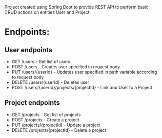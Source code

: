 Project created using Spring Boot to provide REST API to perform basic CRUD actions on entities User and Project

# Endpoints:

## User endpoints
- GET /users  -  Get list of users
- POST /users - Creates user specified in request body
- PUT  /users/{userId} - Updates user specified in path variable according to request body
- DELETE /users/{userId} - Deletes user
- POST /users/{userId}/projects/{projectId} - Link and User to a Project

## Project endpoints
- GET /projects - Get list of projects
- POST /projects - Create a project
- PUT /projects/{projectId} - Update a project
- DELETE /projects/{projectId} - Delete a project


